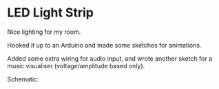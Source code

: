 # LED Light Strip

Nice lighting for my room.

Hooked it up to an Arduino and made some sketches for animations.

Added some extra wiring for audio input, and wrote another sketch for a music visualiser (voltage/amplitude based only).

Schematic:
